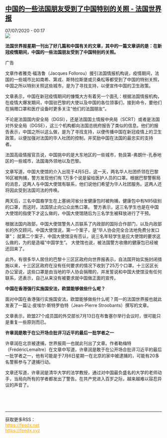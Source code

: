 <!--1594079772000-->
[中国的一些法国朋友受到了中国特别的关照 - 法国世界报](http://www.rfi.fr//cn/%E4%B8%AD%E5%9B%BD/20200706-%E4%B8%AD%E5%9B%BD%E7%9A%84%E4%B8%80%E4%BA%9B%E6%B3%95%E5%9B%BD%E6%9C%8B%E5%8F%8B%E5%8F%97%E5%88%B0%E4%BA%86%E4%B8%AD%E5%9B%BD%E7%89%B9%E5%88%AB%E7%9A%84%E5%85%B3%E7%85%A7)
------

<div>07/07/2020 - 00:17</div><img src="https://s.rfi.fr/media/display/b0f09814-0ec6-11ea-bdff-005056a9aa4d/w:310/p:16x9/fa_guo_shi_jie_bao_wb161923-rfi-cn-20150123_cartouche.jpg"><p><strong>法国世界报星期一刊出了好几篇和中国有关的文章，其中的一篇文章讲的是：在新冠疫情期间，中国的一些法国朋友受到了中国特别的关照。</strong></p><div class="t-content__body u-clearfix"><div class="m-interstitial"><div class="m-interstitial__ad"><divclass="m-block-ad "data-tms-ad-type="box"data-tms-ad-status="idle"data-tms-ad-pos="1"><div class="m-block-ad__label">广告</div><div class="m-block-ad__content"></div></div></div></div><p>文章作者雅克·福洛鲁（Jacques Follorou）援引法国情报机构说，疫情期间，法国的一些城市比如南希、第戎、斯特拉斯堡或贝桑松等都受到了中国的特别关照，中国之所以特别关照这些城市，是为了寻找支持，以便宣传中国的卫生政策。 </p><p>文章表示，中国在新冠疫情期间的慷慨大方有着另一个面孔：根据法国情报机构，在疫情大爆发期间，中国驻巴黎的大使以及中国的各位领事们，接到命令，要他们在捐赠口罩和医疗设备时更多关注“他们的法国朋友”。</p><p>不论是法国国内安全局（DGSI），还是法国国土情报中央局（SCRT）或者是法国对外安全局（DGSE），这三个机构都向法国总统府报告了类似的信息。他们的报告表示，中国之所以这么做，是为了寻找支持，以便传播中国在新冠疫情上的卫生政策，以便加强对法国的华人社团的控制，并奖励中国在法国的最忠实的支持者。      </p><p>法国高级情报官员说，中国挑中的是大东地区的一些城市，勃艮第-弗朗什-孔泰地区的一些城市，法国海外领地以及巴黎。</p><p>文章写道，中国大使馆的介入出现于4月5日，这一天，两名华人社团侨领在巴黎16区被拘捕，警方发现他们有 1万多个说是留给医护人员的口罩。根据巴黎警察局的消息，这两人与中国大使馆有联系，他们说他们希望为华人社团服务。这两人还将因此受到法国司法的传唤。</p><p>两天后，三名中国裔学生在上塞纳河省分发健康包时被拘捕，健康包中有N95级别的口罩，而这时，法国禁止向公众出售口罩。 警方表示，这三名学生也是在中国大使馆的指使下才这么做的，中国大使馆随后为三名学生被释放进行了干预。       </p><p>根据法国内政部，中国大使馆警务人员联系了内政部的国际合作部门，以及内政部长的外交顾问。中国大使馆说，第一个案子，是“华人协会完全合法地免费分发口罩”； 就第二个案子，中国大使馆没有否认，说三名年轻学生是应大使馆的要求这么做的，为的是造福“中国学生”。 大使馆也说，被法国警方收缴的健康包已经被还回来了。      </p><p>此外，有很多华人居住的巴黎十三区区政府向世界报表示，自法国开始实施封闭措施以来，十三区区政府在没有任何要求的情况下收到了25万个口罩。十三区区长办公室说，这些口罩是由当地的华人协会捐赠的，并发誓说和中国大使馆没有任何联系，还表示，自己从来没有被要求就中国做正面的宣传。</p><p><strong>中国在香港强行实施国安法，欧盟能够做些什么呢？</strong></p><p>面对中国在香港强行实施国安法，欧盟能够做些什么呢？周一的法国世界报也就此发表了一篇让·皮埃尔·斯特罗伯特（Jean-Pierre Stroobants）撰写的文章。  </p><p>文章表示，欧盟27个成员国的外交部长7月13日在布鲁塞尔举行会议时，很可能只是重复一些原则而已。</p><p><strong>许章润是敢于在公开场合批评习近平的最后一批学者之一</strong></p><p>许章润在北京被逮捕，世界报周一也就此刊出了文章。作者勒梅特（FrédéricLemaître）在文章中写道，许章润是敢于在公开场合批评习近平的最后一批学者之一，他有可能是于7月6日星期一在北京的家中被逮捕的，可能有20多名警察参与了逮捕行动。</p><p>文章还写道，许章润是清华大学的法学教授，通过对中国最负盛名的大学的老师动手，当局向所有的学者都发出了警告。在共产党进入百岁之际，越来越难以容忍异议的声音了。</p><p> </p><div class="o-self-promo o-self-promo--nl o-self-promo--hidden" data-selfpromo-newsletter></div><div class="o-self-promo o-self-promo--app o-self-promo--hidden" data-selfpromo-app></div></div><br><hr><div>获取更多RSS：<br><a href="https://feedx.net" style="color:orange" target="_blank">https://feedx.net</a> <br><a href="https://feedx.xyz" style="color:orange" target="_blank">https://feedx.xyz</a><br></div>
